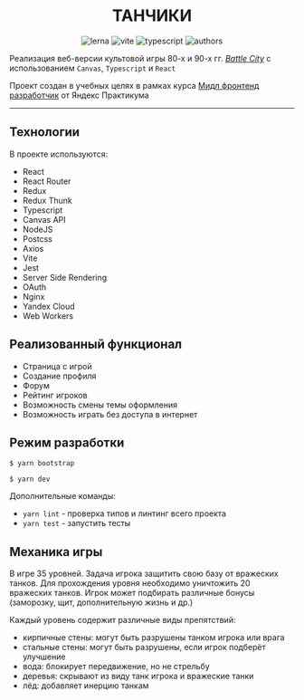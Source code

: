 <div align='center'>

# ТАНЧИКИ

<!-- https://shields.io/ -->

![lerna](https://img.shields.io/badge/lerna-5.4.3-blue)
![vite](https://img.shields.io/badge/vite-3.0.7-blue)
![typescript](https://img.shields.io/badge/typescript-4.8.2-blue)
![authors](https://img.shields.io/badge/authors-FrontHeads-blueviolet)

</div>

Реализация веб-версии культовой игры 80-х и 90-х гг. [_Battle City_](https://en.wikipedia.org/wiki/Battle_City) с использованием `Canvas`, `Typescript` и `React`

Проект создан в учебных целях в рамках курса [Мидл фронтенд разработчик](https://practicum.yandex.ru/middle-frontend/) от Яндекс Практикума

---

## Технологии

В проекте используются:

- React
- React Router
- Redux
- Redux Thunk
- Typescript
- Canvas API
- NodeJS
- Postcss
- Axios
- Vite
- Jest
- Server Side Rendering
- OAuth
- Nginx
- Yandex Cloud
- Web Workers

## Реализованный функционал

- Страница с игрой
- Создание профиля
- Форум
- Рейтинг игроков
- Возможность смены темы оформления
- Возможность играть без доступа в интернет

## Режим разработки

```
$ yarn bootstrap

$ yarn dev
```

Дополнительные команды:

- `yarn lint` - проверка типов и линтинг всего проекта
- `yarn test` - запустить тесты

## Механика игры

В игре 35 уровней. Задача игрока защитить свою базу от вражеских танков. Для прохождения уровня необходимо уничтожить 20 вражеских танков. Игрок может подбирать различные бонусы (заморозку, щит, дополнительную жизнь и др.)

Каждый уровень содержит различные виды препятствий:

- кирпичные стены: могут быть разрушены танком игрока или врага
- стальные стены: могут быть разрушены, если игрок подберёт улучшение
- вода: блокирует передвижение, но не стрельбу
- деревья: скрывают из виду танк игрока и вражеские танки
- лёд: добавляет инерцию танкам
